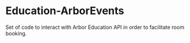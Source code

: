 # Education-ArborEvents
Set of code to interact with Arbor Education API in order to facilitate room booking.
